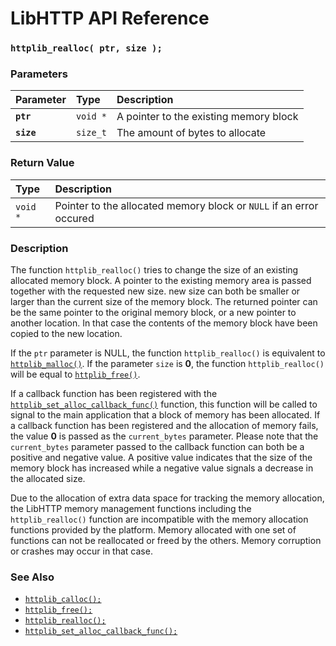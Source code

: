# LibHTTP API Reference

### `httplib_realloc( ptr, size );`

### Parameters

| Parameter | Type | Description |
| :--- | :--- | :--- |
|**`ptr`**|`void *`|A pointer to the existing memory block|
|**`size`**|`size_t`|The amount of bytes to allocate|

### Return Value

| Type | Description |
| :--- | :--- |
|`void *`|Pointer to the allocated memory block or `NULL` if an error occured|

### Description

The function `httplib_realloc()` tries to change the size of an existing allocated memory block. A pointer to the existing memory area is passed together with the requested new size. new size can both be smaller or larger than the current size of the memory block. The returned pointer can be the same pointer to the original memory block, or a new pointer to another location. In that case the contents of the memory block have been copied to the new location.

If the `ptr` parameter is NULL, the function `httplib_realloc()` is equivalent to [`httplib_malloc()`](httplib_malloc.md). If the parameter `size` is **0**, the function `httplib_realloc()` will be equal to [`httplib_free()`](httplib_free.md).

If a callback function has been registered with the [`httplib_set_alloc_callback_func()`](httplib_set_alloc_callback_func.md) function, this function will be called to signal to the main application that a block of memory has been allocated. If a callback function has been registered and the allocation of memory fails, the value **0** is passed as the `current_bytes` parameter. Please note that the `current_bytes` parameter passed to the callback function can both be a positive and negative value. A positive value indicates that the size of the memory block has increased while a negative value signals a decrease in the allocated size.

Due to the allocation of extra data space for tracking the memory allocation, the LibHTTP memory management functions including the `httplib_realloc()` function are incompatible with the memory allocation functions provided by the platform. Memory allocated with one set of functions can not be reallocated or freed by the others. Memory corruption or crashes may occur in that case.

### See Also

* [`httplib_calloc();`](httplib_calloc.md)
* [`httplib_free();`](httplib_free.md)
* [`httplib_realloc();`](httplib_malloc.md)
* [`httplib_set_alloc_callback_func();`](httplib_set_alloc_callback_func.md)

